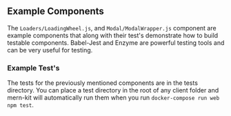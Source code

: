 ## Example Components
The `Loaders/LoadingWheel.js`, and `Modal/ModalWrapper.js` component are example components that along with their test's demonstrate how to build testable components.  Babel-Jest and Enzyme are powerful testing tools and can be very useful for testing.

### Example Test's
The tests for the previously mentioned components are in the tests directory. You can place a test directory in the root of any client folder and mern-kit will automatically run them when you run `docker-compose run web npm test`.
